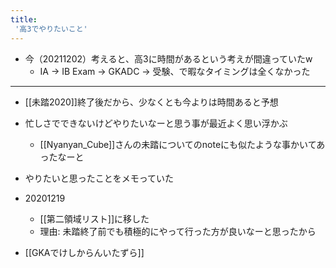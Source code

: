 ```yaml
---
title:
 '高3でやりたいこと'
---
```


- 今（20211202）考えると、高3に時間があるという考えが間違っていたw
    - IA -> IB Exam -> GKADC -> 受験、で暇なタイミングは全くなかった

---
- [[未踏2020]]終了後だから、少なくとも今よりは時間あると予想
- 忙しさでできないけどやりたいなーと思う事が最近よく思い浮かぶ
    - [[Nyanyan_Cube]]さんの未踏についてのnoteにも似たような事かいてあったなーと
- やりたいと思ったことをメモっていた
- 20201219
    - [[第二領域リスト]]に移した
    - 理由: 未踏終了前でも積極的にやって行った方が良いなーと思ったから

- [[GKAでけしからんいたずら]]
